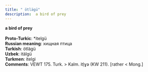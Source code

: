 ```yaml
---
title: " ötlägü"
description:  a bird of prey
---
```

<strong> a bird of prey</strong><br><br>
<strong>Proto-Turkic</strong>:  *itelgü<br>
<strong>Russian meaning</strong>:  хищная птица<br>
<strong>Turkish</strong>:  ötlägü<br>
<strong>Uzbek</strong>:  itälgü<br>
<strong>Turkmen</strong>:  itelgi<br>
<strong>Comments</strong>:  VEWT 175. Turk. > Kalm. itḷɣǝ (KW 211). [rather < Mong.]<br>



